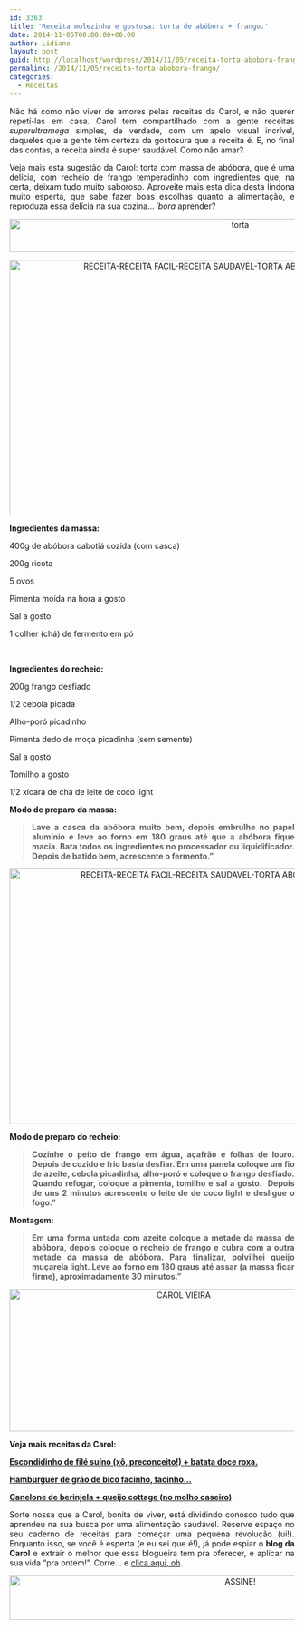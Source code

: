 ```yaml
---
id: 3363
title: 'Receita molezinha e gostosa: torta de abóbora + frango.'
date: 2014-11-05T00:00:00+00:00
author: Lidiane
layout: post
guid: http://localhost/wordpress/2014/11/05/receita-torta-abobora-frango/
permalink: /2014/11/05/receita-torta-abobora-frango/
categories:
  - Receitas
---
```

<p align="justify">
  Não há como não viver de amores pelas receitas da Carol, e não querer repetí-las em casa. Carol tem compartilhado com a gente receitas <em>superultramega</em> simples, de verdade, com um apelo visual incrível, daqueles que a gente têm certeza da gostosura que a receita é. E, no final das contas, a receita ainda é super saudável. Como não amar?
</p>

<p align="justify">
  Veja mais esta sugestão da Carol: torta com massa de abóbora, que é uma delícia, com recheio de frango temperadinho com ingredientes que, na certa, deixam tudo muito saboroso. Aproveite mais esta dica desta lindona muito esperta, que sabe fazer boas escolhas quanto a alimentação, e reproduza essa delícia na sua cozina… <em>´bora</em> aprender?
</p>

<p align="center">
  <a href="http://www.trololodemulher.com.br/blog/wp-content/uploads/2014/10/torta.png"><img class="alignnone size-full wp-image-10543" src="http://www.trololodemulher.com.br/blog/wp-content/uploads/2014/10/torta.png" alt="torta" width="800" height="59" /></a>
</p>

<p align="center">
  <a href="http://www.trololodemulher.com.br/blog/wp-content/uploads/2014/10/RECEITA-RECEITA-FACIL-RECEITA-SAUDAVEL-TORTA-ABOBORA-RECHEIO-FRANGO.jpg"><img class="alignnone size-full wp-image-10538" src="http://www.trololodemulher.com.br/blog/wp-content/uploads/2014/10/RECEITA-RECEITA-FACIL-RECEITA-SAUDAVEL-TORTA-ABOBORA-RECHEIO-FRANGO.jpg" alt="RECEITA-RECEITA FACIL-RECEITA SAUDAVEL-TORTA ABOBORA-RECHEIO FRANGO" width="800" height="450" /></a>
</p>

<p align="justify">
  <strong>Ingredientes da massa:</strong>
</p>

<p align="justify">
  400g de abóbora cabotiá cozida (com casca)
</p>

200g ricota

5 ovos

Pimenta moída na hora a gosto

<p align="justify">
  Sal a gosto
</p>

1 colher (chá) de fermento em pó

&nbsp;

<p align="justify">
  <strong>Ingredientes do recheio:</strong>
</p>

200g frango desfiado

1/2 cebola picada

<p align="justify">
  Alho-poró picadinho
</p>

Pimenta dedo de moça picadinha (sem semente)

Sal a gosto

<p align="justify">
  Tomilho a gosto
</p>

1/2 xícara de chá de leite de coco light

<p align="justify">
  <strong>Modo de preparo da massa:</strong>
</p>

> <p align="justify">
>   <strong>Lave a casca da abóbora muito bem, depois embrulhe no papel alumínio e leve ao forno em 180 graus até que a abóbora fique macia. Bata todos os ingredientes no processador ou liquidificador. Depois de batido bem, acrescente o fermento.”</strong>
> </p>

<p align="center">
  <a href="http://www.trololodemulher.com.br/blog/wp-content/uploads/2014/10/RECEITA-RECEITA-FACIL-RECEITA-SAUDAVEL-TORTA-ABOBORA-RECHEIO-FRANGO1.jpg"><img class="alignnone size-full wp-image-10539" src="http://www.trololodemulher.com.br/blog/wp-content/uploads/2014/10/RECEITA-RECEITA-FACIL-RECEITA-SAUDAVEL-TORTA-ABOBORA-RECHEIO-FRANGO1.jpg" alt="RECEITA-RECEITA FACIL-RECEITA SAUDAVEL-TORTA ABOBORA-RECHEIO FRANGO[]" width="800" height="450" /></a>
</p>

<p align="justify">
  <strong>Modo de preparo do recheio:</strong>
</p>

> <p align="justify">
>   <strong>Cozinhe o peito de frango em água, açafrão e folhas de louro. Depois de cozido e frio basta desfiar. Em uma panela coloque um fio de azeite, cebola picadinha, alho-poró e coloque o frango desfiado. Quando refogar, coloque a pimenta, tomilho e sal a gosto.  Depois de uns 2 minutos acrescente o leite de de coco light e desligue o fogo.”</strong>
> </p>

<p align="justify">
  <strong>Montagem:</strong>
</p>

> <p align="justify">
>   <strong>Em uma forma untada com azeite coloque a metade da massa de abóbora, depois coloque o recheio de frango e cubra com a outra metade da massa de abóbora. Para finalizar, polvilhei queijo muçarela light. Leve ao forno em 180 graus até assar (a massa ficar firme), aproximadamente 30 minutos.”</strong>
> </p>

<p align="center">
  <a href="http://www.trololodemulher.com.br/blog/wp-content/uploads/2014/07/CAROL-VIEIRA.png"><img class="alignnone size-full wp-image-10204" src="http://www.trololodemulher.com.br/blog/wp-content/uploads/2014/07/CAROL-VIEIRA.png" alt="CAROL VIEIRA" width="600" height="251" /></a>
</p>

<p align="justify">
  <strong>Veja mais receitas da Carol:</strong>
</p>

<p align="justify">
  <a href="http://www.trololodemulher.com.br/2014/10/15/escondidinho-file-suino/" target="_blank"><strong>Escondidinho de filé suíno (xô, preconceito!) + batata doce roxa.</strong></a>
</p>

<p align="justify">
  <a href="http://www.trololodemulher.com.br/2014/10/01/hamburguer-saudavel/" target="_blank"><strong>Hamburguer de grão de bico facinho, facinho…</strong></a>
</p>

<p align="justify">
  <a href="http://www.trololodemulher.com.br/2014/07/28/canelone-berinjela-queijo/" target="_blank"><strong>Canelone de berinjela + queijo cottage (no molho caseiro)</strong></a>
</p>

<p align="justify">
  Sorte nossa que a Carol, bonita de viver, está dividindo conosco tudo que aprendeu na sua busca por uma alimentação saudável. Reserve espaço no seu caderno de receitas para começar uma pequena revolução (ui!). Enquanto isso, se você é esperta (e eu sei que é!), já pode espiar o <strong>blog da Carol</strong> e extrair o melhor que essa blogueira tem pra oferecer, e aplicar na sua vida “pra ontem!”. Corre… e <a href="http://mundocarolvieira.blogspot.com.br/" target="_blank">clica aqui, oh</a>.
</p>

<p align="center">
  <a href="http://feedburner.google.com/fb/a/mailverify?uri=blogbichafemea&loc=pt_BR" target="_blank"><img class="alignnone size-full wp-image-10439" src="http://www.trololodemulher.com.br/blog/wp-content/uploads/2014/09/ASSINE.png" alt="ASSINE!" width="800" height="78" /></a>
</p>

<p align="justify">
